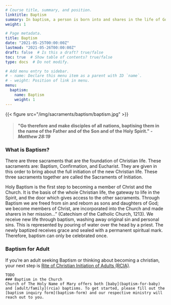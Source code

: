 ```yaml
---
# Course title, summary, and position.
linktitle: Baptism
summary: In baptism, a person is born into and shares in the life of God and the Church. Through baptism, a person is adopted by the Father as a beloved son or daughter, incorporated into Christ and his body, the Church, and becomes a temple of the Holy Spirit. Baptism, the first sacrament, forgives all sins and opens the way for a person to live and grow with God and the Church through the other sacraments.
weight: 1

# Page metadata.
title: Baptism
date: "2021-05-25T00:00:00Z"
lastmod: "2021-05-26T00:00:00Z"
draft: false  # Is this a draft? true/false
toc: true  # Show table of contents? true/false
type: docs  # Do not modify.

# Add menu entry to sidebar.
# - name: Declare this menu item as a parent with ID `name`.
# - weight: Position of link in menu.
menu:
  baptism:
    name: Baptism
    weight: 1
---
```


{{< figure src="/img/sacraments/baptism/baptism.jpg" >}}

> #### "Go therefore and make disciples of all nations, baptising them in the name of the Father and of the Son and of the Holy Spirit." ***- Matthew 28:19***

### What is Baptism?
There are three sacraments that are the foundation of Christian life. These sacraments are: Baptism, Confirmation, and Eucharist. They are given in this order to bring about the full initiation of the new Christian life. These three sacraments together are called the Sacraments of Initiation.


Holy Baptism is the first step to becoming a member of Christ and the Church. It is the basis of the whole Christian life, the gateway to life in the Spirit, and the door which gives access to the other sacraments. Through Baptism we are freed from sin and reborn as sons and daughters of God; we become members of Christ, are incorporated into the Church and made sharers in her mission…” (Catechism of the Catholic Church, 1213). We receive new life through baptism, washing away original sin and personal sins. This is represented by pouring of water over the head by a priest. The newly baptized receives grace and sealed with a permanent spiritual mark. Therefore, baptism can only be celebrated once.

### Baptism for Adult
If you’re an adult seeking Baptism or thinking about becoming a christian, your next step is [Rite of Christian Initiation of Adults (RCIA)](rcia).

```
TODO
### Baptism in the Church
Church of The Holy Name of Mary offers both [baby](baptism-for-baby) and [adult/family](rcia) baptisms. To get started, please fill out the [baptism inquiry form](baptism-form) and our respective ministry will reach out to you.
```
